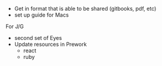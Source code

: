 

- Get in format that is able to be shared (gitbooks, pdf, etc)
- set up guide for Macs


For J/G
- second set of Eyes
- Update resources in Prework 
    - react
    - ruby
